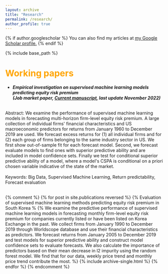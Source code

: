 ```yaml
---
layout: archive
title: "Research"
permalink: /research/
author_profile: true
---
```


{% if author.googlescholar %}
  You can also find my articles at <u><a href="{{author.googlescholar}}">my Google Scholar profile</a>.</u>
{% endif %}

{% include base_path %}

<span style="color:orange">Working papers</span>
======
* ***Empirical investigation on supervised machine learning models predicting equity risk premium<br>(Job market paper, [Current manuscript](https://myonshin.github.io/files/CHAP_1.pdf), last update November 2022)***
<br>
Abstract: We examine the performance of supervised machine learning models in forecasting multi-horizon firm-level equity risk premium. A large collection of individual firms' financial characteristics and US macroeconomic predictors for returns from January 1960 to December 2019 are used. We forecast excess returns for (1) all individual firms and for (2) each group of firms belonging to the same industry sector in US. We first show out-of-sample fit for each forecast model. Second, we forecast evaluate models to find ones with superior predictive ability and are included in model confidence sets. Finally we test for conditional superior predictive ability of a model, where a model's CSPA is conditional on a priori chosen variable indicative of the state of the market. 
<br>
<br>
Keywords: Big Data, Supervised Machine Learning, Return predictability, Forecast evaluation
<br>
<br>

{% comment %} 
{% for post in site.publications reversed %}
{% Evaluation of supervised machine learning methods predicting equity risk premium in South Korea % 
{% We examine the predictive performance of supervised machine learning models in forecasting monthly firm-level equity risk premium for companies currently listed or have been listed on Korea Exchange in the past. We collect firms from January 1990 to December 2019 through Worldscope database and use their financial characteristics as predictors. We forecast returns from January 2005 to December 2019 and test models for superior predictive ability and construct model confidence sets to evaluate forecasts. We also calculate the importance of predictors based on their mean decrease in l2 impurity using the random forest model. We find that for our data, weekly price trend and monthly price trend contribute the most. %} 
  {% include archive-single.html %}
{% endfor %}
{% endcomment %} 
